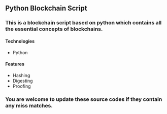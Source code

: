 ## Python Blockchain Script

### This is a blockchain script based on python which contains all the essential concepts of blockchains.

#### Technologies
* Python

#### Features
* Hashing
* Digesting
* Proofing

### You are welcome to update these source codes if they contain any miss matches.